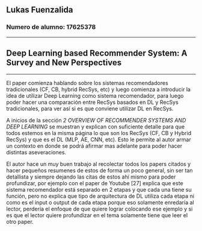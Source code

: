 ## Lukas Fuenzalida
### Numero de alumno: 17625378
<hr>

## **Deep Learning based Recommender System: A Survey and New Perspectives**
<hr>

El paper comienza hablando sobre los sistemas recomendadores tradicionales (CF, CB, hybrid RecSys, etc) y luego comienza a introducir la idea de utilizar Deep Learning como sistema recomendador, para luego poder hacer una comparación entre RecSys basados en DL y RecSys tradicionales, para ver así si es que conviene utilizar DL en RecSys.

A inicios de la sección *2 OVERVIEW OF RECOMMENDER SYSTEMS AND DEEP LEARNING* se muestran y explican con suficiente detalle para que todos estemos en la misma página lo que son los RecSys (CF, CB y Hybrid RecSys) y que es el DL (MLP, AE, CNN, etc). Esto le permite al autor armar un contexto en donde se podrá afirmar mas adelante para poder hacer distintas aseveraciones.

El autor hace un muy buen trabajo al recolectar todos los papers citados y hacer pequeños resumenes de estos de forma un poco general, sin ser tan detallista y siempre dejando las citas de estos ahí mismo para poder profundizar, por ejemplo con el paper de Youtube [27] explica que este sistema recomendador está separado en 2 etapas y que cada una tiene su función, pero no explica que tipo de arquitectura de DL utiliza cada etapa ni como es el input o output de cada etapa porque eso solamente enredaría al lector, perdería el enfoque de que quiere lograr colocando ese ejemplo y si es que el lector quiere profundizar en el tema solamente tiene que leer el otro paper.